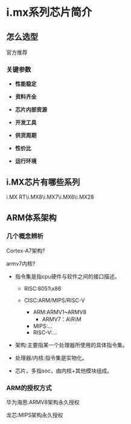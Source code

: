 #  i.mx系列芯片简介

## 怎么选型

官方推荐

### 关键参数

- **性能稳定**

- **资料齐全**

- **芯片内部资源**
- **开发工具**
- **供货周期**
- **性价比**
- **运行环境**



## i.MX芯片有哪些系列

i.MX RT\i.MX8\i.MX7\i.MX6\i.MX28

## ARM体系架构

### 几个概念辨析

Cortex-A7架构?

armv7内核?

- 指令集是指cpu硬件与软件之间的接口描述。

  - RISC:8051\x86

  - CISC:ARM/MIPS/RISC-V
    - ARM:ARMV1~ARMV8
      - ARMV7：A\R\M
    - MIPS:...
    - RISC-V:...


- 架构:主要指某一个处理器所使用的具体指令集。
- 处理器/内核:指令集是实物化。
- 芯片，多指soc，由内核+其他模块组成。

### ARM的授权方式

华为海思:ARMV8架构永久授权

龙芯:MIPS架构永久授权